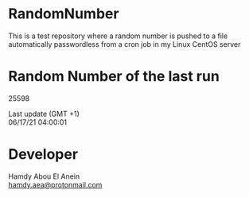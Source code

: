 # RandomNumber    
This is a test repository where a random number is pushed to a file automatically passwordless from a cron job in my Linux CentOS server    
# Random Number of the last run   
25598
      
Last update (GMT +1)    
06/17/21 04:00:01
# Developer    
Hamdy Abou El Anein   
hamdy.aea@protonmail.com

